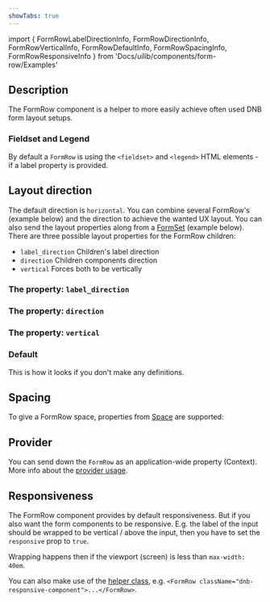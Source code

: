 ```yaml
---
showTabs: true
---
```


import {
FormRowLabelDirectionInfo,
FormRowDirectionInfo,
FormRowVerticalInfo,
FormRowDefaultInfo,
FormRowSpacingInfo,
FormRowResponsiveInfo
} from 'Docs/uilib/components/form-row/Examples'

## Description

The FormRow component is a helper to more easily achieve often used DNB form layout setups.

### Fieldset and Legend

By default a `FormRow` is using the `<fieldset>` and `<legend>` HTML elements - if a label property is provided.

## Layout direction

The default direction is `horizontal`.
You can combine several FormRow's (example below) and the direction to achieve the wanted UX layout. You can also send the layout properties along from a [FormSet](/uilib/components/form-set) (example below).
There are three possible layout properties for the FormRow children:

- `label_direction` Children's label direction
- `direction` Children components direction
- `vertical` Forces both to be vertically

### The property: **`label_direction`**

<FormRowLabelDirectionInfo />

### The property: **`direction`**

<FormRowDirectionInfo />

### The property: **`vertical`**

<FormRowVerticalInfo />

### Default

This is how it looks if you don't make any definitions.

<FormRowDefaultInfo />

## Spacing

To give a FormRow space, properties from [Space](/uilib/components/space/properties) are supported:

<FormRowSpacingInfo />

## Provider

You can send down the `FormRow` as an application-wide property (Context). More info about the [provider usage](/uilib/components/form-row/provider).

## Responsiveness

The FormRow component provides by default responsiveness.
But if you also want the form components to be responsive. E.g. the label of the input should be wrapped to be vertical / above the input, then you have to set the `responsive` prop to `true`.

<FormRowResponsiveInfo />

Wrapping happens then if the viewport (screen) is less than `max-width: 40em`.

You can also make use of the [helper class](/uilib/helpers), e.g. `<FormRow className="dnb-responsive-component">...</FormRow>`.
